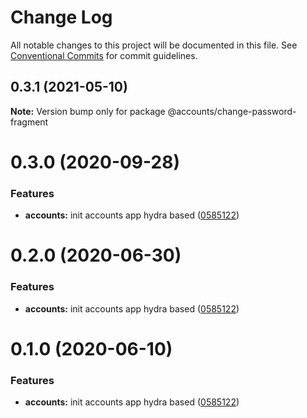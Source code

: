 # Change Log

All notable changes to this project will be documented in this file.
See [Conventional Commits](https://conventionalcommits.org) for commit guidelines.

## 0.3.1 (2021-05-10)

**Note:** Version bump only for package @accounts/change-password-fragment





# 0.3.0 (2020-09-28)


### Features

* **accounts:** init accounts app hydra based ([0585122](https://github.com/Atlantis-Lab/serenity/commit/0585122719c27b261baae2b159c61098f235250a))






# 0.2.0 (2020-06-30)

### Features

- **accounts:** init accounts app hydra based ([0585122](https://github.com/atlantisunited/serenity/commit/0585122719c27b261baae2b159c61098f235250a))

# 0.1.0 (2020-06-10)

### Features

- **accounts:** init accounts app hydra based ([0585122](https://github.com/atlantisunited/serenity/commit/0585122719c27b261baae2b159c61098f235250a))
